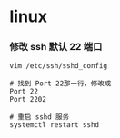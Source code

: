 # linux

### 修改 ssh 默认 22 端口

```shell
vim /etc/ssh/sshd_config

# 找到 Port 22那一行，修改成
Port 22
Port 2202

# 重启 sshd 服务
systemctl restart sshd
```

